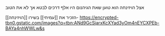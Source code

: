 אצל הויזינחה הוא טוען שאת הגיהנום היו אלף דרכים לבטא אך לא את הטוב

[[הויזינחה]]
הזכיר את [[עמיחי]]
בשירו-
https://encrypted-tbn0.gstatic.com/images?q=tbn:ANd9GcSjarxKcXYad3yOm4nEYCXPEb-BAYa4nhWWLw&s